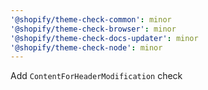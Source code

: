 ```yaml
---
'@shopify/theme-check-common': minor
'@shopify/theme-check-browser': minor
'@shopify/theme-check-docs-updater': minor
'@shopify/theme-check-node': minor
---
```


Add `ContentForHeaderModification` check
